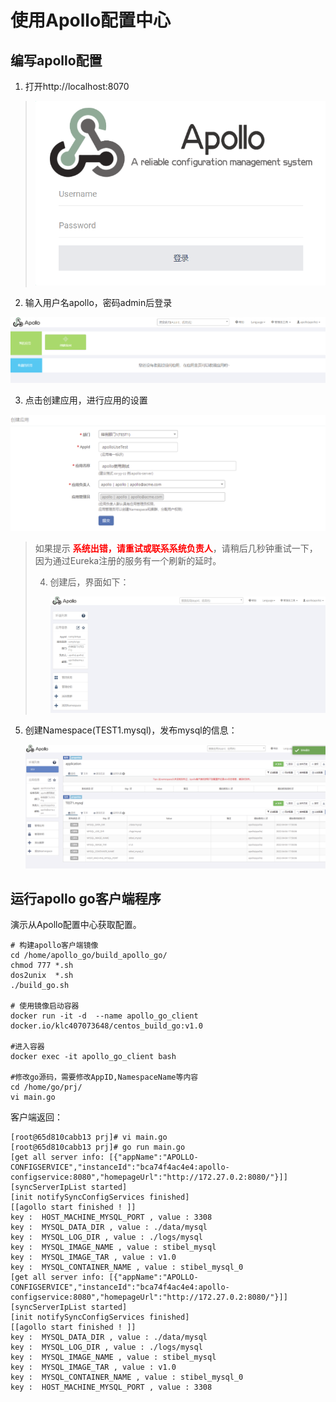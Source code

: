 # 使用Apollo配置中心

## 编写apollo配置

1. 打开http://localhost:8070

> ![apollo-login](./images/apollo-login.png)



2. 输入用户名apollo，密码admin后登录

  ![apollo-login](./images/apollo-sample-home.png)

3. 点击创建应用，进行应用的设置

 ![create_app](./images/create_app.png)

> 如果提示 <font color='red'>**系统出错，请重试或联系系统负责人**</font>，请稍后几秒钟重试一下，因为通过Eureka注册的服务有一个刷新的延时。
>
> 4. 创建后，界面如下：
>
>    ![app_ui](./images/app_ui.png)

5. 创建Namespace(TEST1.mysql)，发布mysql的信息：

   ![发布mysql配置](./images/发布mysql配置.png)

## 运行apollo go客户端程序

演示从Apollo配置中心获取配置。

```
# 构建apollo客户端镜像
cd /home/apollo_go/build_apollo_go/
chmod 777 *.sh
dos2unix  *.sh
./build_go.sh

# 使用镜像启动容器
docker run -it -d  --name apollo_go_client  docker.io/klc407073648/centos_build_go:v1.0

#进入容器
docker exec -it apollo_go_client bash

#修改go源码，需要修改AppID,NamespaceName等内容
cd /home/go/prj/
vi main.go
```

客户端返回：

```
[root@65d810cabb13 prj]# vi main.go
[root@65d810cabb13 prj]# go run main.go
[get all server info: [{"appName":"APOLLO-CONFIGSERVICE","instanceId":"bca74f4ac4e4:apollo-configservice:8080","homepageUrl":"http://172.27.0.2:8080/"}]]
[syncServerIpList started]
[init notifySyncConfigServices finished]
[[agollo start finished ! ]]
key :  HOST_MACHINE_MYSQL_PORT , value : 3308
key :  MYSQL_DATA_DIR , value : ./data/mysql
key :  MYSQL_LOG_DIR , value : ./logs/mysql
key :  MYSQL_IMAGE_NAME , value : stibel_mysql
key :  MYSQL_IMAGE_TAR , value : v1.0
key :  MYSQL_CONTAINER_NAME , value : stibel_mysql_0
[get all server info: [{"appName":"APOLLO-CONFIGSERVICE","instanceId":"bca74f4ac4e4:apollo-configservice:8080","homepageUrl":"http://172.27.0.2:8080/"}]]
[syncServerIpList started]
[init notifySyncConfigServices finished]
[[agollo start finished ! ]]
key :  MYSQL_DATA_DIR , value : ./data/mysql
key :  MYSQL_LOG_DIR , value : ./logs/mysql
key :  MYSQL_IMAGE_NAME , value : stibel_mysql
key :  MYSQL_IMAGE_TAR , value : v1.0
key :  MYSQL_CONTAINER_NAME , value : stibel_mysql_0
key :  HOST_MACHINE_MYSQL_PORT , value : 3308
```
